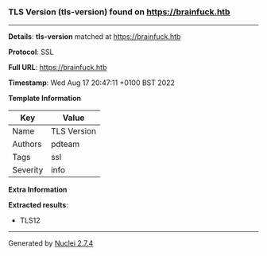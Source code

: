 ### TLS Version (tls-version) found on https://brainfuck.htb
---
**Details**: **tls-version**  matched at https://brainfuck.htb

**Protocol**: SSL

**Full URL**: https://brainfuck.htb

**Timestamp**: Wed Aug 17 20:47:11 +0100 BST 2022

**Template Information**

| Key | Value |
|---|---|
| Name | TLS Version |
| Authors | pdteam |
| Tags | ssl |
| Severity | info |

**Extra Information**

**Extracted results**:

- TLS12



---
Generated by [Nuclei 2.7.4](https://github.com/projectdiscovery/nuclei)